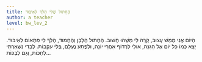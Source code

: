 ```yaml
---
title: הֶחָתוּל שֶׁלִי הָלַךְ לְאִיבּוּד
author: a teacher
level: bw_lev_2
---
```



הַיּוֹם אֲנִי מַמָּשׁ עָצוּב,
קָרָה לִי מַשֶׁהוּ חָשׁוּב.
הֶחָתוּל הַלָּבָן וְהֶחָמוּד,
הָלַךְ לִי פִּתְאוֹם לְאִיבּוּד.
יָצָא כְּמוֹ כָּל יוֹם אֶל הַגִּנָּה,
אוּלַי לִרְדוֹף אַחֲרֵי יוֹנָה,
וּלְפֶתַע נֶעְלָם, בְּלִי עִקְבוֹת.
לְבַדִי נִשְׁאַרְתִּי לְחַכּוֹת,
וְגַם לִבְכּוֹת...